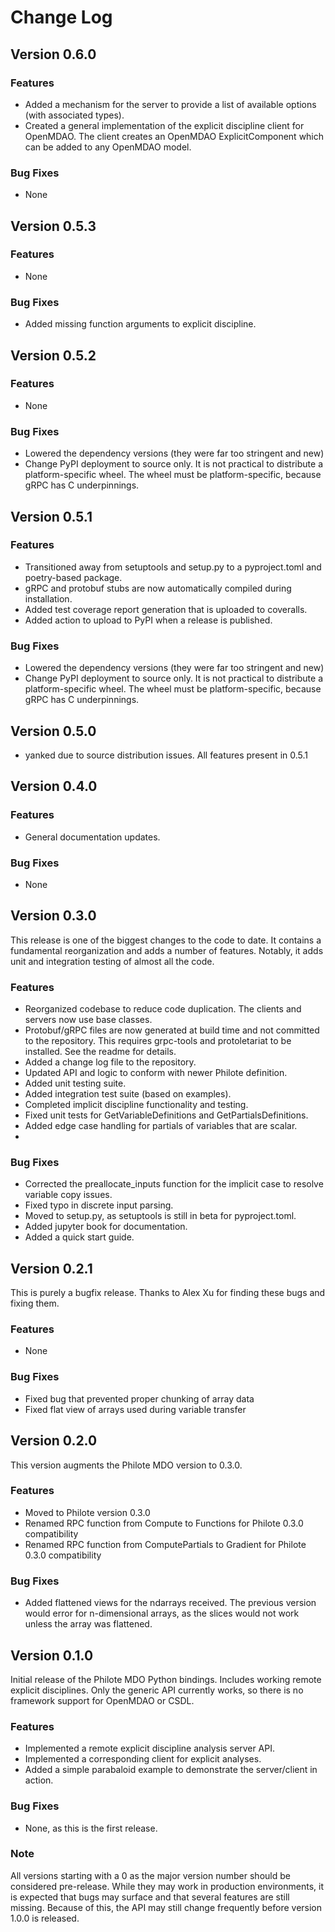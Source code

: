# Change Log

## Version 0.6.0

### Features

- Added a mechanism for the server to provide a list of available options
  (with associated types).
- Created a general implementation of the explicit discipline client for
  OpenMDAO. The client creates an OpenMDAO ExplicitComponent which can
  be added to any OpenMDAO model.

### Bug Fixes

- None


## Version 0.5.3

### Features

- None

### Bug Fixes

- Added missing function arguments to explicit discipline.


## Version 0.5.2

### Features

- None

### Bug Fixes

- Lowered the dependency versions (they were far too stringent and new)
- Change PyPI deployment to source only. It is not practical to distribute
  a platform-specific wheel. The wheel must be platform-specific, because gRPC
  has C underpinnings.


## Version 0.5.1

### Features

- Transitioned away from setuptools and setup.py to a pyproject.toml
  and poetry-based package.
- gRPC and protobuf stubs are now automatically compiled during 
  installation.
- Added test coverage report generation that is uploaded to coveralls.
- Added action to upload to PyPI when a release is published.

### Bug Fixes

- Lowered the dependency versions (they were far too stringent and new)
- Change PyPI deployment to source only. It is not practical to distribute
  a platform-specific wheel. The wheel must be platform-specific, because gRPC
  has C underpinnings.


## Version 0.5.0

- yanked due to source distribution issues. All features present in 0.5.1


## Version 0.4.0

### Features

- General documentation updates.

### Bug Fixes

- None


## Version 0.3.0

This release is one of the biggest changes to the code to date. It contains a
fundamental reorganization and adds a number of features. Notably, it adds
unit and integration testing of almost all the code.

### Features

- Reorganized codebase to reduce code duplication. The clients and servers now
  use base classes.
- Protobuf/gRPC files are now generated at build time and not committed
  to the repository. This requires grpc-tools and protoletariat to be installed.
  See the readme for details.
- Added a change log file to the repository.
- Updated API and logic to conform with newer Philote definition.
- Added unit testing suite.
- Added integration test suite (based on examples).
- Completed implicit discipline functionality and testing.
- Fixed unit tests for GetVariableDefinitions and GetPartialsDefinitions.
- Added edge case handling for partials of variables that are scalar.
- 

### Bug Fixes

- Corrected the preallocate_inputs function for the implicit case to resolve
  variable copy issues.
- Fixed typo in discrete input parsing.
- Moved to setup.py, as setuptools is still in beta for pyproject.toml.
- Added jupyter book for documentation.
- Added a quick start guide.


## Version 0.2.1

This is purely a bugfix release. Thanks to Alex Xu for finding these bugs and fixing them.

### Features

- None

### Bug Fixes

- Fixed bug that prevented proper chunking of array data
- Fixed flat view of arrays used during variable transfer


## Version 0.2.0

This version augments the Philote MDO version to 0.3.0.

### Features

- Moved to Philote version 0.3.0
- Renamed RPC function from Compute to Functions for Philote 0.3.0 compatibility
- Renamed RPC function from ComputePartials to Gradient for Philote 0.3.0 compatibility

### Bug Fixes

- Added flattened views for the ndarrays received. The previous version would 
  error for n-dimensional arrays, as the slices would not work unless the array
  was flattened.


## Version 0.1.0

Initial release of the Philote MDO Python bindings. Includes working remote 
explicit disciplines. Only the generic API currently works, so there is no
framework support for OpenMDAO or CSDL.

### Features

- Implemented a remote explicit discipline analysis server API.
- Implemented a corresponding client for explicit analyses.
- Added a simple parabaloid example to demonstrate the server/client in
action.

### Bug Fixes

- None, as this is the first release.

### Note

All versions starting with a 0 as the major version number should be
considered pre-release. While they may work in production environments,
it is expected that bugs may surface and that several features are still
missing. Because of this, the API may still change frequently before version
1.0.0 is released.
